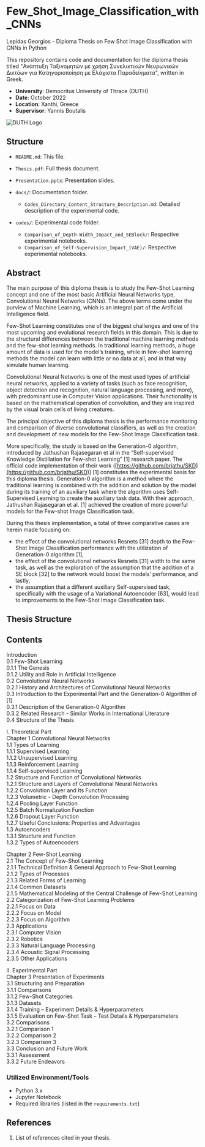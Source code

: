 # Few_Shot_Image_Classification_with_CNNs
Lepidas Georgios - Diploma Thesis on Few Shot Image Classification with CNNs in Python

This repository contains code and documentation for the diploma thesis titled "Ανάπτυξη Ταξινομητών με χρήση Συνελικτικών Νευρωνικών Δικτύων για Κατηγοριοποίηση με Ελάχιστα Παραδείγματα", written in Greek.

- **University**: Democritus University of Thrace (DUTH)
- **Date**: October 2022
- **Location**: Xanthi, Greece
- **Supervisor**: Yannis Boutalis

![DUTH Logo](https://example.com/path/to/your/image.png)

## Structure

- `README.md`: This file.
- `Thesis.pdf`: Full thesis document.
- `Presentation.pptx`: Presentation slides.

- `docs/`: Documentation folder.
  - `Codes_Directory_Content_Structure_Description.md`: Detailed description of the experimental code.

- `codes/`: Experimental code folder.
  - `Comparison_of_Depth-Width_Impact_and_SEBlock/`: Respective experimental notebooks.
  - `Comparison_of_Self-Supervision_Impact_(VAE)/`: Respective experimental notebooks.

## Abstract


The main purpose of this diploma thesis is to study the Few-Shot Learning concept and one of the most basic Artificial Neural Networks type, Convolutional Neural Networks (CNNs). The above terms come under the purview of Machine Learning, which is an integral part of the Artificial Intelligence field.

Few-Shot Learning constitutes one of the biggest challenges and one of the most upcoming and evolutional research fields in this domain. This is due to the structural differences between the traditional machine learning methods and the few-shot learning methods. In traditional learning methods, a huge amount of data is used for the model’s training, while in few-shot learning methods the model can learn with little or no data at all, and in that way simulate human learning.

Convolutional Neural Networks is one of the most used types of artificial neural networks, applied to a variety of tasks (such as face recognition, object detection and recognition, natural language processing, and more), with predominant use in Computer Vision applications. Their functionality is based on the mathematical operation of convolution, and they are inspired by the visual brain cells of living creatures.

The principal objective of this diploma thesis is the performance monitoring and comparison of diverse convolutional classifiers, as well as the creation and development of new models for the Few-Shot Image Classification task.

More specifically, the study is based on the Generation-0 algorithm, introduced by Jathushan Rajasegaran et al in the “Self-supervised Knowledge Distillation for Few-shot Learning” [1] research paper. The official code implementation of their work ([https://github.com/brjathu/SKD](https://github.com/brjathu/SKD)) [1] constitutes the experimental basis for this diploma thesis. Generation-0 algorithm is a method where the traditional learning is combined with the addition and solution by the model during its training of an auxiliary task where the algorithm uses Self-Supervised Learning to create the auxiliary task data. With their approach, Jathushan Rajasegaran et al. [1] achieved the creation of more powerful models for the Few-shot Image Classification task.

During this thesis implementation, a total of three comparative cases are herein made focusing on:
- the effect of the convolutional networks Resnets [31] depth to the Few-Shot Image Classification performance with the utilization of Generation-0 algorithm [1],
- the effect of the convolutional networks Resnets [31] width to the same task, as well as the exploration of the assumption that the addition of a SE block [32] to the network would boost the models’ performance, and lastly,
- the assumption that a different auxiliary Self-supervised task, specifically with the usage of a Variational Autoencoder [63], would lead to improvements to the Few-Shot Image Classification task.


## Thesis Structure

## Contents


Introduction  
0.1 Few-Shot Learning  
0.1.1 The Genesis  
0.1.2 Utility and Role in Artificial Intelligence  
0.2 Convolutional Neural Networks  
0.2.1 History and Architectures of Convolutional Neural Networks  
0.3 Introduction to the Experimental Part and the Generation-0 Algorithm of [1]  
0.3.1 Description of the Generation-0 Algorithm  
0.3.2 Related Research - Similar Works in International Literature  
0.4 Structure of the Thesis  

I. Theoretical Part  
Chapter 1 Convolutional Neural Networks  
1.1 Types of Learning  
1.1.1 Supervised Learning  
1.1.2 Unsupervised Learning  
1.1.3 Reinforcement Learning  
1.1.4 Self-supervised Learning  
1.2 Structure and Function of Convolutional Networks  
1.2.1 Structure and Layers of Convolutional Neural Networks  
1.2.2 Convolution Layer and Its Function  
1.2.3 Volumetric - Depth Convolution Processing  
1.2.4 Pooling Layer Function  
1.2.5 Batch Normalization Function  
1.2.6 Dropout Layer Function  
1.2.7 Useful Conclusions: Properties and Advantages  
1.3 Autoencoders  
1.3.1 Structure and Function  
1.3.2 Types of Autoencoders  

Chapter 2 Few-Shot Learning  
2.1 The Concept of Few-Shot Learning  
2.1.1 Technical Definition & General Approach to Few-Shot Learning  
2.1.2 Types of Processes  
2.1.3 Related Forms of Learning  
2.1.4 Common Datasets  
2.1.5 Mathematical Modeling of the Central Challenge of Few-Shot Learning  
2.2 Categorization of Few-Shot Learning Problems  
2.2.1 Focus on Data  
2.2.2 Focus on Model  
2.2.3 Focus on Algorithm  
2.3 Applications  
2.3.1 Computer Vision  
2.3.2 Robotics  
2.3.3 Natural Language Processing  
2.3.4 Acoustic Signal Processing  
2.3.5 Other Applications  

II. Experimental Part  
Chapter 3 Presentation of Experiments  
3.1 Structuring and Preparation  
3.1.1 Comparisons  
3.1.2 Few-Shot Categories  
3.1.3 Datasets  
3.1.4 Training – Experiment Details & Hyperparameters  
3.1.5 Evaluation on Few-Shot Task – Test Details & Hyperparameters  
3.2 Comparisons  
3.2.1 Comparison 1  
3.2.2 Comparison 2  
3.2.3 Comparison 3  
3.3 Conclusion and Future Work  
3.3.1 Assessment  
3.3.2 Future Endeavors

### Utilized Environment/Tools

- Python 3.x
- Jupyter Notebook
- Required libraries (listed in the `requirements.txt`)


## References

1. List of references cited in your thesis.
